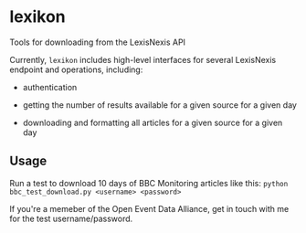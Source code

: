 lexikon
=======

Tools for downloading from the LexisNexis API

Currently, `lexikon` includes high-level interfaces for several LexisNexis
endpoint and operations, including:

- authentication

- getting the number of results available for a given source for a given day

- downloading and formatting all articles for a given source for a given day


Usage
-----

Run a test to download 10 days of BBC Monitoring articles like this:
`python bbc_test_download.py <username> <password>`

If you're a memeber of the Open Event Data Alliance, get in touch with me for
the test username/password.
